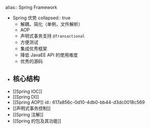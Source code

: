 alias:: Spring Framework

- Spring 优势
  collapsed:: true
	- 解耦，简化（单例，文件解析）
	- AOP
	- 声明式事务支持 `@Transactional`
	- 方便测试
	- 集成优秀框架
	- 降低 JavaEE API 的使用难度
	- 优秀的源码
- 核心结构
	-
- [[Spring IOC]]
- [[Spring DI]]
- [[Spring AOP]]
  id:: 617a856c-0d10-4db0-bb44-d3dc0018c569
- [[声明式事务控制]]
- [[Spring 注解]]
- [[Spring 的包及其功能]]